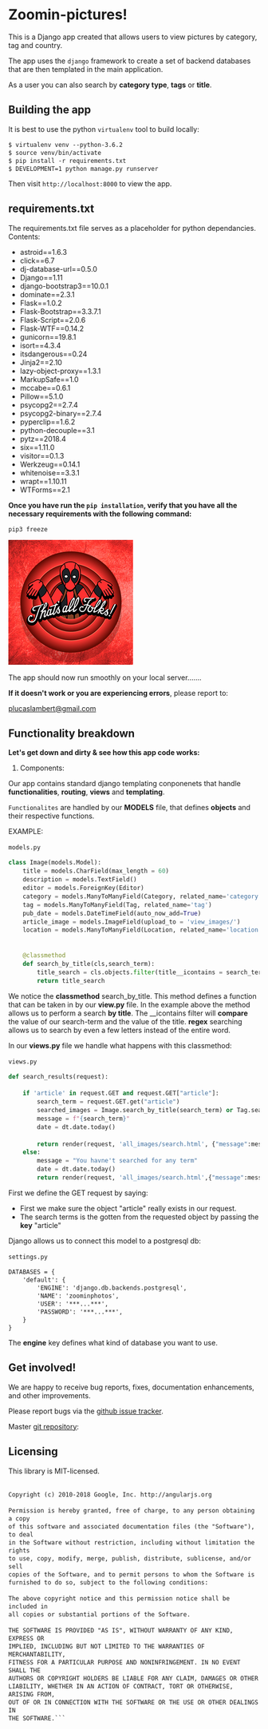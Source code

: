 # Zoomin-pictures! 



This is a Django app created that allows users to view pictures by category, tag and country.

The app uses the ```django``` framework to create a set of backend databases that are then templated in the main application.

As a user you can also search by **category type**, **tags** or **title**.



## Building the app

It is best to use the python `virtualenv` tool to build locally:

```
$ virtualenv venv --python-3.6.2
$ source venv/bin/activate
$ pip install -r requirements.txt
$ DEVELOPMENT=1 python manage.py runserver
```

Then visit `http://localhost:8000` to view the app. 



## requirements.txt

The requirements.txt file serves as a placeholder for python dependancies. 
    Contents:
- astroid==1.6.3
- click==6.7
- dj-database-url==0.5.0
- Django==1.11
- django-bootstrap3==10.0.1
- dominate==2.3.1
- Flask==1.0.2
- Flask-Bootstrap==3.3.7.1
- Flask-Script==2.0.6
- Flask-WTF==0.14.2
- gunicorn==19.8.1
- isort==4.3.4
- itsdangerous==0.24
- Jinja2==2.10
- lazy-object-proxy==1.3.1
- MarkupSafe==1.0
- mccabe==0.6.1
- Pillow==5.1.0
- psycopg2==2.7.4
- psycopg2-binary==2.7.4
- pyperclip==1.6.2
- python-decouple==3.1
- pytz==2018.4
- six==1.11.0
- visitor==0.1.3
- Werkzeug==0.14.1
- whitenoise==3.3.1
- wrapt==1.10.11
- WTForms==2.1

**Once you have run the ```pip installation```, verify that you have all the necessary requirements with the following command:**


 ```
 pip3 freeze
 ```

![alt text](./media/thatsall.jpg "Logo Title Text 1")

The app should now run smoothly on your local server.......

__If it doesn't work or you are experiencing errors__, please report to: 

<plucaslambert@gmail.com>



## Functionality breakdown

__Let's get down and dirty & see how this app code works:__

1. Components:

Our app contains standard django templating conponenets that handle __functionalities__, __routing__, __views__ and __templating__.

```Functionalites``` are handled by our __MODELS__ file, that defines __objects__ and their respective functions.

EXAMPLE:

```models.py```

```python
class Image(models.Model):
    title = models.CharField(max_length = 60)
    description = models.TextField()
    editor = models.ForeignKey(Editor)
    category = models.ManyToManyField(Category, related_name='category')
    tag = models.ManyToManyField(Tag, related_name='tag')
    pub_date = models.DateTimeField(auto_now_add=True)
    article_image = models.ImageField(upload_to = 'view_images/')
    location = models.ManyToManyField(Location, related_name='location')
    

    @classmethod
    def search_by_title(cls,search_term):
        title_search = cls.objects.filter(title__icontains = search_term)
        return title_search
```
We notice the **classmethod** search_by_title. This method defines a function that can be taken in by our **view.py** file.
In the example above the method allows us to perform a search __by title__.
The __icontains filter will **compare** the value of our search-term and the value of the title. 
**regex** searching allows us to search by even a few letters instead of the entire word.

In our **views.py** file we handle what happens with this classmethod:

```views.py```


```python
def search_results(request):

    if 'article' in request.GET and request.GET["article"]:
        search_term = request.GET.get("article") 
        searched_images = Image.search_by_title(search_term) or Tag.search_by_tag(search_term) or Category.search_by_cat(search_term)
        message = f"{search_term}"
        date = dt.date.today()

        return render(request, 'all_images/search.html', {"message":message, "images": searched_images, "date":date})
    else:
        message = "You havne't searched for any term"
        date = dt.date.today()
        return render(request, 'all_images/search.html',{"message":message, "date":date})
```
First we define the GET request by saying:
- First we make sure the object "article" really exists in our request.
- The search terms is the gotten from the requested object by passing the __key__ "article"



Django allows us to connect this model to a postgresql db:


```settings.py```

```
DATABASES = {
    'default': {
        'ENGINE': 'django.db.backends.postgresql',
        'NAME': 'zoominphotos',
        'USER': '***...***',
        'PASSWORD': '***...***',
    }
}
```

The __engine__ key defines what kind of database you want to use.



## Get involved!

We are happy to receive bug reports, fixes, documentation enhancements,
and other improvements.

Please report bugs via the
[github issue tracker](https://github.com/lucasLB7/Zoomin-Photos-/issues).

Master [git repository](https://github.com/lucasLB7/Zoomin-Photos-):


## Licensing

This library is MIT-licensed.


```The MIT License

Copyright (c) 2010-2018 Google, Inc. http://angularjs.org

Permission is hereby granted, free of charge, to any person obtaining a copy
of this software and associated documentation files (the "Software"), to deal
in the Software without restriction, including without limitation the rights
to use, copy, modify, merge, publish, distribute, sublicense, and/or sell
copies of the Software, and to permit persons to whom the Software is
furnished to do so, subject to the following conditions:

The above copyright notice and this permission notice shall be included in
all copies or substantial portions of the Software.

THE SOFTWARE IS PROVIDED "AS IS", WITHOUT WARRANTY OF ANY KIND, EXPRESS OR
IMPLIED, INCLUDING BUT NOT LIMITED TO THE WARRANTIES OF MERCHANTABILITY,
FITNESS FOR A PARTICULAR PURPOSE AND NONINFRINGEMENT. IN NO EVENT SHALL THE
AUTHORS OR COPYRIGHT HOLDERS BE LIABLE FOR ANY CLAIM, DAMAGES OR OTHER
LIABILITY, WHETHER IN AN ACTION OF CONTRACT, TORT OR OTHERWISE, ARISING FROM,
OUT OF OR IN CONNECTION WITH THE SOFTWARE OR THE USE OR OTHER DEALINGS IN
THE SOFTWARE.```
